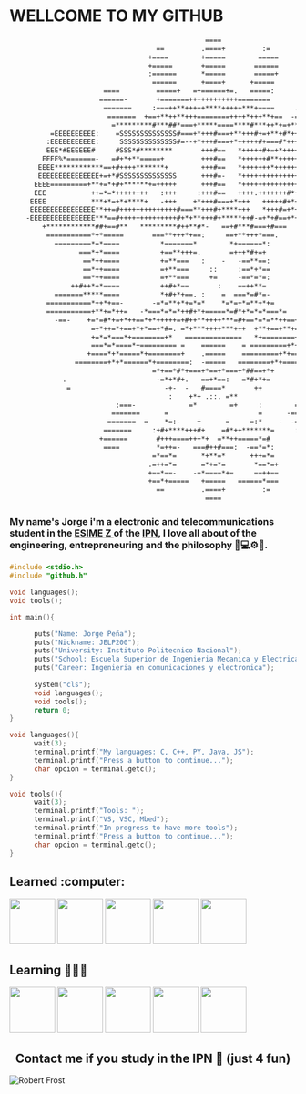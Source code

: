 # WELLCOME TO MY GITHUB
```txt
                                                ====                                                
                                    ==         .====+         :=                                    
                                  +====        +=====        =====                                  
                                  +=====       +=====       ======                                  
                                  :======      *=====       =====+                                  
                                   ======      +====+      +=====                                   
                       ====         =====+   =+======+=.   =====:        :===                       
                      ======-       +=======++++++++++++========        ======                      
                       =======     :===++**+++++****+++++***+====     .======                       
                        =======  +==+**++**+++========++++*+++**+==  -======:                       
                         =*********#***##*===+*****====****#***++*+=+****#=                         
          =EEEEEEEEEE:    =SSSSSSSSSSSSSS#===+*+++#===+**+++#+=+**+#*++++*     +++++++++++          
         :EEEEEEEEEEE:     SSSSSSSSSSSSSS#=--+*+++#===+*+++++#+===#*++++*-     ++++++++++++         
         EEE*#EEEEEE#     #SSS*#********       +++#==   *+++++#+=+*++++++#     +++*****             
        EEEE%*=======-   =#+*+**=====+         +++#==   *++++++#**+++++++#==  -+++#===+             
       EEEE************==+#++++*******+        +++#==   *+++++++*++++++++#+==+*+++*****=            
       EEEEEEEEEEEEEEE+=+*#SSSSSSSSSSSSSS      +++#=-   *++++++++++++++++#+*==*++++++++++++++=      
      EEEE=========+**+=*+#+******+=+++++      +++#==   *++++++++++++++++#+++=*++++===========      
      EEE           ++=*=*++++++++   :+++     :+++#==   ++++.+++++++#*++*#*+*+*+++                  
     EEEE           ***+*=+*+****+   -+++    +*+++#===+*+++   +++++#+*+++#=*=#*+++                  
     EEEEEEEEEEEEEEEE**++=#++++++++++++++#===**+++#+****+++   *+++#=+*+++#==*+*++++++++++++++++.    
    -EEEEEEEEEEEEEEEE***==#++++++++++++++#+*+**+++#+*****++#-=+*+#==+*+++#==*+*+++++++++++++++++    
        +************##+==#**   *********#++**#*-   ==+#***#===+#===   **#===##*************        
         ===========*+*=====       ===**+++*+==:     ==+**+++*===.      :====*=*===========.        
           =========*=*====          *=======*        *+======*:         ====++*=========           
                 ===*+*====          +==**+++=.       =+++*#+=+          =====**+=+                 
                  ==*++====          +=**===   :    -   -==**==:         =====*++=                  
                  ==*++====          =+**===     ::     :==*+*==         =====*++=                  
                  ==*++====          =+**===     +=     -==*=*=:         =====*++=.                 
               ++#++*+*====          ++#+*==       :    ==++**=          =====**++#**               
           =======*****====          *+#+*+==. :    =  ===*=#*=-         ====+****+=====+           
         ===========*++*+==-       -=*=**+*+=*=*    *=*=+*=**+*+=       .==++*+*+==========         
         ===========+**+=*++=   -*===*=*=*++#+*+=====*=#*+*=*=*===*=   -++*++***===========         
           -==-    +=*=#*+=+*++==*+*+++++=+#++**++++***=#+==*=*=**++==+*+=+*#+*==    -==-.          
                    =+*++=*+==+*+*==+*#=. =*+***++++***+++  +**+==+**+==+*+=*+*=-                   
                    +=*=*===*+========+*   ==============   *+========+*+==*=*==                    
                    ===*=*====*+========= =    ======    = =========+*+===*+*+=*                    
                   +====*+*=====*+========+    .=====    =========+*+====++++====                   
                ========+*+*======*+========:  -=====   ========+*+=====*++*========                
                                   =*+==*#*+===+*==+*===+*##==+*+                                   
             .                      -=*+*#+.   ==+*==:   =*#+*+=                                    
              =                       -+-  -   #====*       ++                       -              
                                       :    +*+ .::. =**                                            
                          :===-             =*        =+     :        ====                          
                         =======      =                      =      -======                         
                        =======  =    *=:-    +      =     =:*    -  -======.                       
                       =======     :+#+****+++#+    =#*++*******=     :======                       
                      +======       #+++====+++*+  =**++=====*=#        =====+                      
                       ====         *=++=-   ===#++#===:  -==*=*:        :===                       
                                   =*==*=      *+**=*      +++=*=                                   
                                  .=++=*=      =*+=*=       *==*=+                                  
                                  +==*==-    -+*====*+=     ==++==                                  
                                  +==*+=====   +=====   ======*===                                  
                                    ==         .====+         :=                                    
                                                ====
```
### My name's Jorge i'm a electronic and telecommunications student in the <a href="https://www.esimez.ipn.mx/">ESIME Z </a> of the <a href="https://www.ipn.mx/">IPN</a>, I love all about of the engineering, entrepreneuring and the philosophy 🦾💻⚙️📡.

```C
#include <stdio.h>
#include "github.h"

void languages();
void tools();

int main(){

      puts("Name: Jorge Peña");
      puts("Nickname: JELP200");
      puts("University: Instituto Politecnico Nacional");
      puts("School: Escuela Superior de Ingenieria Mecanica y Electrica Unidad Zacatenco");
      puts("Career: Ingenieria en comunicaciones y electronica");
      
      system("cls");
      void languages();
      void tools();
      return 0;
}

void languages(){
      wait(3);
      terminal.printf("My languages: C, C++, PY, Java, JS");
      terminal.printf("Press a button to continue...");
      char opcion = terminal.getc();
}

void tools(){
      wait(3);
      terminal.printf("Tools: ");
      terminal.printf("VS, VSC, Mbed");
      terminal.printf("In progress to have more tools");
      terminal.printf("Press a button to continue...");
      char opcion = terminal.getc();
}
```
<h2 align="left">Learned :computer:</h2>

<div>
      <img height="80em" src="https://user-images.githubusercontent.com/66091809/153890541-a01b5fa0-3e4e-4737-8e7b-d2925804a299.png"/>
      <img height="80em" src="https://user-images.githubusercontent.com/66091809/153891191-4447b129-9ac5-4dbd-b23d-e587d5d1787c.png"/>
      <img height="80em" src="https://user-images.githubusercontent.com/66091809/153891865-790a81fd-2feb-4fd0-96bf-9f330a9fb893.png"/>
      <img height="80em" src="https://user-images.githubusercontent.com/66091809/153892692-a1192516-b617-4cb4-a153-9a2e49393537.png"/>
      <img height="80em" src="https://user-images.githubusercontent.com/66091809/153892974-557b9986-134f-4a37-858e-5536b2a169c4.png"/>
      
</div>

<h2 align="left">Learning 👨🏽‍💻</h2>
<div>
      <img height="80em" src="https://user-images.githubusercontent.com/66091809/153894564-02d9115f-e1fb-4e28-8569-78717d202d08.png"/>
      <img height="80em" src="https://user-images.githubusercontent.com/66091809/153894579-0ac6ff24-ec8a-434c-a61d-93c2b9312562.png"/>
      <img height="80em" src="https://user-images.githubusercontent.com/66091809/153894606-181387b5-0da3-445b-9570-6d9ae061b2ad.png"/>
      <img height="80em" src="https://user-images.githubusercontent.com/66091809/153894624-41db0afd-a94f-4f67-ba75-b6d4638cbc74.png"/>
      <img height="80em" src="https://user-images.githubusercontent.com/66091809/153894640-a3670a92-bd17-4aaa-a67d-39bdc1e1f25c.png"/>
</div>

<h2 align="center">Contact me if you study in the IPN 🦄 (just 4 fun)</h2>

![Robert Frost](https://user-images.githubusercontent.com/66091809/153699561-af447f42-8c77-44e2-b83d-a099096c9bbe.gif)
